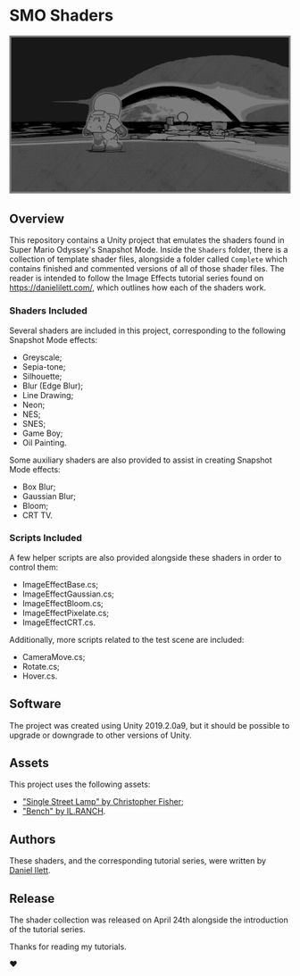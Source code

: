 # SMO Shaders

![SMO Banner](banner.png)

## Overview
This repository contains a Unity project that emulates the shaders found in Super Mario Odyssey's Snapshot Mode. Inside the `Shaders` folder, there is a collection of template shader files, alongside a folder called `Complete` which contains finished and commented versions of all of those shader files. The reader is intended to follow the Image Effects tutorial series found on https://danielilett.com/, which outlines how each of the shaders work.

### Shaders Included
Several shaders are included in this project, corresponding to the following Snapshot Mode effects:
- Greyscale;
- Sepia-tone;
- Silhouette;
- Blur (Edge Blur);
- Line Drawing;
- Neon;
- NES;
- SNES;
- Game Boy;
- Oil Painting.

Some auxiliary shaders are also provided to assist in creating Snapshot Mode effects:
- Box Blur;
- Gaussian Blur;
- Bloom;
- CRT TV.

### Scripts Included
A few helper scripts are also provided alongside these shaders in order to control them:
- ImageEffectBase.cs;
- ImageEffectGaussian.cs;
- ImageEffectBloom.cs;
- ImageEffectPixelate.cs;
- ImageEffectCRT.cs.

Additionally, more scripts related to the test scene are included:
- CameraMove.cs;
- Rotate.cs;
- Hover.cs.

## Software
The project was created using Unity 2019.2.0a9, but it should be possible to upgrade or downgrade to other versions of Unity.

## Assets
This project uses the following assets:
- ["Single Street Lamp" by Christopher Fisher](https://assetstore.unity.com/packages/3d/environments/urban/single-street-lamp-121728);
- ["Bench" by IL.RANCH](https://assetstore.unity.com/packages/3d/props/exterior/bench-75025).

## Authors
These shaders, and the corresponding tutorial series, were written by [Daniel Ilett](https://github.com/daniel-ilett).

## Release
The shader collection was released on April 24th alongside the introduction of the tutorial series.

Thanks for reading my tutorials.

❤
